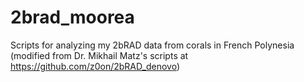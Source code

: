 # 2brad_moorea
Scripts for analyzing my 2bRAD data from corals in French Polynesia (modified from Dr. Mikhail Matz's scripts at https://github.com/z0on/2bRAD_denovo)

